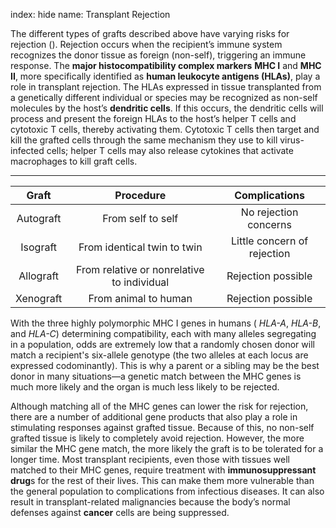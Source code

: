 index: hide
name: Transplant Rejection

The different types of grafts described above have varying risks for rejection (). Rejection occurs when the recipient’s immune system recognizes the donor tissue as foreign (non-self), triggering an immune response. The  **major histocompatibility complex markers** **MHC I** and  **MHC II**, more specifically identified as  **human leukocyte antigens (HLAs)**, play a role in transplant rejection. The HLAs expressed in tissue transplanted from a genetically different individual or species may be recognized as non-self molecules by the host’s  **dendritic cells**. If this occurs, the dendritic cells will process and present the foreign HLAs to the host’s helper T cells and cytotoxic T cells, thereby activating them. Cytotoxic T cells then target and kill the grafted cells through the same mechanism they use to kill virus-infected cells; helper T cells may also release cytokines that activate macrophages to kill graft cells.


****

| Graft | Procedure | Complications |
|:-:|:-:|:-:|
| Autograft | From self to self | No rejection concerns |
| Isograft | From identical twin to twin | Little concern of rejection |
| Allograft | From relative or nonrelative to individual | Rejection possible |
| Xenograft | From animal to human | Rejection possible |
    

With the three highly polymorphic MHC I genes in humans ( *HLA-A*,  *HLA-B*, and  *HLA-C*) determining compatibility, each with many alleles segregating in a population, odds are extremely low that a randomly chosen donor will match a recipient's six-allele genotype (the two alleles at each locus are expressed codominantly). This is why a parent or a sibling may be the best donor in many situations—a genetic match between the MHC genes is much more likely and the organ is much less likely to be rejected.

Although matching all of the MHC genes can lower the risk for rejection, there are a number of additional gene products that also play a role in stimulating responses against grafted tissue. Because of this, no non-self grafted tissue is likely to completely avoid rejection. However, the more similar the MHC gene match, the more likely the graft is to be tolerated for a longer time. Most transplant recipients, even those with tissues well matched to their MHC genes, require treatment with  **immunosuppressant drug**s for the rest of their lives. This can make them more vulnerable than the general population to complications from infectious diseases. It can also result in transplant-related malignancies because the body’s normal defenses against  **cancer** cells are being suppressed.
